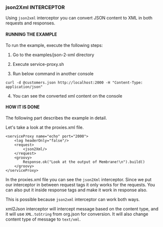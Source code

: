 ### json2Xml INTERCEPTOR

Using `json2xml` interceptor you can convert JSON content to XML in both requests and responses.


#### RUNNING THE EXAMPLE

To run the example, execute the following steps:

1. Go to the examples/json-2-xml directory

2. Execute service-proxy.sh

3. Run below command in another console

 ```
curl -d @customers.json http://localhost:2000 -H "Content-Type: application/json"
 ```

4. You can see the converted xml content on the console


#### HOW IT IS DONE

The following part describes the example in detail.

Let's take a look at the proxies.xml file.


```
<serviceProxy name="echo" port="2000">
    <log headerOnly="false"/>
    <request>
        <json2Xml/>
    </request>
    <groovy>
        Response.ok("Look at the output of Membrane!\n").build()
    </groovy>
</serviceProxy>
 ```

In the proxies.xml file you can see the `json2Xml` interceptor. Since we put our interceptor in between request tags it only
works for the requests. You can also put it inside response tags and make it work in response also.

This is possible because `json2xml` interceptor can work both ways.

xml2Json interceptor will intercept message based on the content type, and it will use `XML.toString` from org.json for conversion.
It will also change content type of message to `text/xml`.

